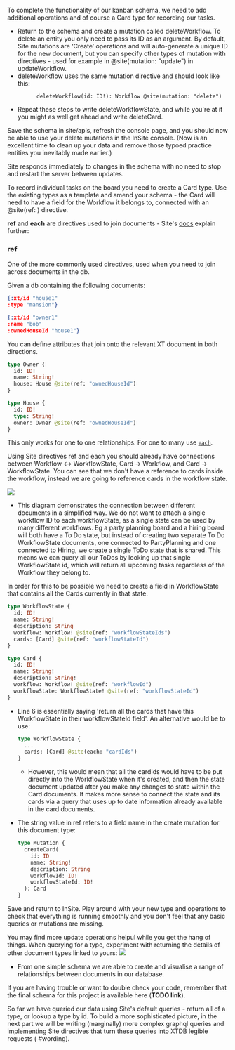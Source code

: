 To complete the functionality of our kanban schema, we need to add additional operations and of course a Card type for recording our tasks.

- Return to the schema and create a mutation called deleteWorkflow. To delete an entity you only need to pass its ID as an argument. By default, Site mutations are ‘Create’ operations and will auto-generate a unique ID for the new document, but you can specify other types of mutation with directives - used for example in @site(mutation: "update") in updateWorkflow.
- deleteWorkflow uses the same mutation directive and should look like this:
  ```
        deleteWorkflow(id: ID!): Workflow @site(mutation: "delete")
  ```
- Repeat these steps to write deleteWorkflowState, and while you're at it you might as well get ahead and write deleteCard.

Save the schema in site/apis, refresh the console page, and you should now be able to use your delete mutations in the InSite console. (Now is an excellent time to clean up your data and remove those typoed practice entities you inevitably made earlier.)

Site responds immediately to changes in the schema with no need to stop and restart the server between updates.

To record individual tasks on the board you need to create a Card type. Use the existing types as a template and amend your schema - the Card will need to have a field for the Workflow it belongs to, connected with an @site(ref: ) directive.

**ref** and **each** are directives used to join documents - Site's [docs](../../reference/graphql/site-directive) explain further:

### ref

One of the more commonly used directives, used when you need to join across documents in the db.

Given a db containing the following documents:

```json
{:xt/id "house1"
:type "mansion"}

{:xt/id "owner1"
:name "bob"
:ownedHouseId "house1"}

```

You can define attributes that join onto the relevant XT document in both directions.

```graphql
type Owner {
  id: ID!
  name: String!
  house: House @site(ref: "ownedHouseId")
}

type House {
  id: ID!
  type: String!
  owner: Owner @site(ref: "ownedHouseId")
}
```

This only works for one to one relationships. For one to many use [`each`](../../reference/graphql/site-directive#each).

Using Site directives ref and each you should already have connections between Workflow <-> WorkflowState, Card -> Workflow, and Card -> WorkflowState. You can see that we don't have a reference to cards inside the workflow, instead we are going to reference cards in the workflow state.

<img src="/images/diagram.png"/>

- This diagram demonstrates the connection between different documents in a simplified way. We do not want to attach a single workflow ID to each workflowState, as a single state can be used by many different workflows. Eg a party planning board and a hiring board will both have a To Do state, but instead of creating two separate To Do WorkflowState documents, one connected to PartyPlanning and one connected to Hiring, we create a single ToDo state that is shared. This means we can query all our ToDos by looking up that single WorkflowState id, which will return all upcoming tasks regardless of the Workflow they belong to.

In order for this to be possible we need to create a field in WorkflowState that contains all the Cards currently in that state.

```graphql
type WorkflowState {
  id: ID!
  name: String!
  description: String
  workflow: Workflow! @site(ref: "workflowStateIds")
  cards: [Card] @site(ref: "workflowStateId")
}

type Card {
  id: ID!
  name: String!
  description: String!
  workflow: Workflow! @site(ref: "workflowId")
  workflowState: WorkflowState! @site(ref: "workflowStateId")
}
```

- Line 6 is essentially saying 'return all the cards that have this WorkflowState in their workflowStateId field'. An alternative would be to use:

  ```graphql
  type WorkflowState {
    ...
    cards: [Card] @site(each: "cardIds")
  }
  ```

  - However, this would mean that all the cardIds would have to be put directly into the WorkflowState when it's created, and then the state document updated after you make any changes to state within the Card documents. It makes more sense to connect the state and its cards via a query that uses up to date information already available in the card documents.

- The string value in ref refers to a field name in the create mutation for this document type:

  ```graphql
  type Mutation {
    createCard(
      id: ID
      name: String!
      description: String
      workflowId: ID!
      workflowStateId: ID!
    ): Card
  }
  ```

Save and return to InSite. Play around with your new type and operations to check that everything is running smoothly and you don't feel that any basic queries or mutations are missing.

You may find more update operations helpul while you get the hang of things.
When querying for a type, experiment with returning the details of other document types linked to yours:
<img src="/images/ss7.png"/>

- From one simple schema we are able to create and visualise a range of relationships between documents in our database.

If you are having trouble or want to double check your code, remember that the final schema for this project is available here (**TODO link**).

So far we have queried our data using Site's default queries - return all of a type, or lookup a type by id. To build a more sophisticated picture, in the next part we will be writing (marginally) more complex graphql queries and implementing Site directives that turn these queries into XTDB legible requests ( #wording).
